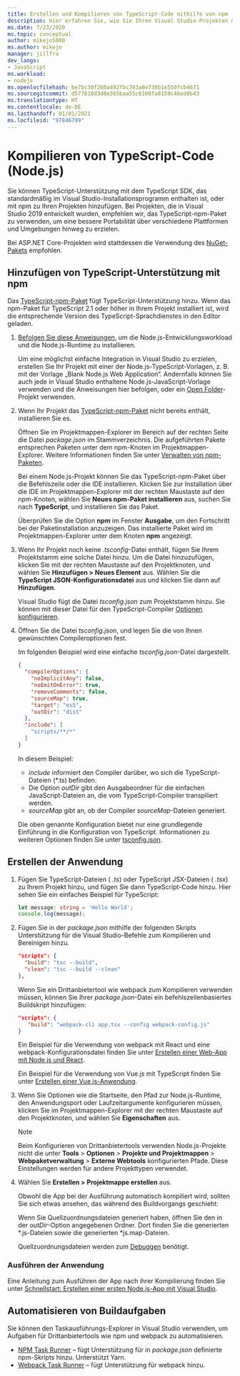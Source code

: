 ```yaml
---
title: Erstellen und Kompilieren von TypeScript-Code mithilfe von npm
description: Hier erfahren Sie, wie Sie Ihren Visual Studio-Projekten mithilfe von Node Package Manager (npm) Typescript-Unterstützung hinzufügen.
ms.date: 7/23/2020
ms.topic: conceptual
author: mikejo5000
ms.author: mikejo
manager: jillfra
dev_langs:
- JavaScript
ms.workload:
- nodejs
ms.openlocfilehash: be7bc30f260a492fbc783a8e730b1e550fcb4671
ms.sourcegitcommit: d577818d3d8e365baa55c6108fa8159c46ed8b43
ms.translationtype: HT
ms.contentlocale: de-DE
ms.lasthandoff: 01/01/2021
ms.locfileid: "97846799"
---
```

# <a name="compile-typescript-code-nodejs"></a>Kompilieren von TypeScript-Code (Node.js)

Sie können TypeScript-Unterstützung mit dem TypeScript SDK, das standardmäßig im Visual Studio-Installationsprogramm enthalten ist, oder mit npm zu Ihren Projekten hinzufügen. Bei Projekten, die in Visual Studio 2019 entwickelt wurden, empfehlen wir, das TypeScript-npm-Paket zu verwenden, um eine bessere Portabilität über verschiedene Plattformen und Umgebungen hinweg zu erzielen.

Bei ASP.NET Core-Projekten wird stattdessen die Verwendung des [NuGet-Pakets](../javascript/compile-typescript-code-nuget.md) empfohlen.

## <a name="add-typescript-support-using-npm"></a>Hinzufügen von TypeScript-Unterstützung mit npm

Das [TypeScript-npm-Paket](https://www.npmjs.com/package/typescript) fügt TypeScript-Unterstützung hinzu. Wenn das npm-Paket für TypeScript 2.1 oder höher in Ihrem Projekt installiert ist, wird die entsprechende Version des TypeScript-Sprachdienstes in den Editor geladen.

1. [Befolgen Sie diese Anweisungen](../ide/quickstart-nodejs.md?toc=%252fvisualstudio%252fjavascript%252ftoc.json), um die Node.js-Entwicklungsworkload und die Node.js-Runtime zu installieren.

   Um eine möglichst einfache Integration in Visual Studio zu erzielen, erstellen Sie Ihr Projekt mit einer der Node.js-TypeScript-Vorlagen, z. B. mit der Vorlage „Blank Node.js Web Application“. Andernfalls können Sie auch jede in Visual Studio enthaltene Node.js-JavaScript-Vorlage verwenden und die Anweisungen hier befolgen, oder ein [Open Folder](../javascript/develop-javascript-code-without-solutions-projects.md)-Projekt verwenden.

1. Wenn Ihr Projekt das [TypeScript-npm-Paket](https://www.npmjs.com/package/typescript) nicht bereits enthält, installieren Sie es.

   Öffnen Sie im Projektmappen-Explorer im Bereich auf der rechten Seite die Datei *package.json* im Stammverzeichnis. Die aufgeführten Pakete entsprechen Paketen unter dem npm-Knoten im Projektmappen-Explorer. Weitere Informationen finden Sie unter [Verwalten von npm-Paketen](../javascript/npm-package-management.md).

   Bei einem Node.js-Projekt können Sie das TypeScript-npm-Paket über die Befehlszeile oder die IDE installieren. Klicken Sie zur Installation über die IDE im Projektmappen-Explorer mit der rechten Maustaste auf den npm-Knoten, wählen Sie **Neues npm-Paket installieren** aus, suchen Sie nach **TypeScript**, und installieren Sie das Paket.

   Überprüfen Sie die Option **npm** im Fenster **Ausgabe**, um den Fortschritt bei der Paketinstallation anzuzeigen. Das installierte Paket wird im Projektmappen-Explorer unter dem Knoten **npm** angezeigt.

1. Wenn Ihr Projekt noch keine *.tsconfig*-Datei enthält, fügen Sie Ihrem Projektstamm eine solche Datei hinzu. Um die Datei hinzuzufügen, klicken Sie mit der rechten Maustaste auf den Projektknoten, und wählen Sie **Hinzufügen > Neues Element** aus. Wählen Sie die **TypeScript JSON-Konfigurationsdatei** aus und klicken Sie dann auf **Hinzufügen**.

   Visual Studio fügt die Datei *tsconfig.json* zum Projektstamm hinzu. Sie können mit dieser Datei für den TypeScript-Compiler [Optionen konfigurieren](https://www.typescriptlang.org/docs/handbook/tsconfig-json.html).

1. Öffnen Sie die Datei *tsconfig.json*, und legen Sie die von Ihnen gewünschten Compileroptionen fest.

   Im folgenden Beispiel wird eine einfache *tsconfig.json*-Datei dargestellt.

   ```json
   {
     "compilerOptions": {
       "noImplicitAny": false,
       "noEmitOnError": true,
       "removeComments": false,
       "sourceMap": true,
       "target": "es5",
       "outDir": "dist"
     },
     "include": [
       "scripts/**/*"
     ]
   }
   ```

   In diesem Beispiel:
   - *include* informiert den Compiler darüber, wo sich die TypeScript-Dateien (*.ts) befinden.
   - Die Option *outDir* gibt den Ausgabeordner für die einfachen JavaScript-Dateien an, die vom TypeScript-Compiler transpiliert werden.
   - *sourceMap* gibt an, ob der Compiler *sourceMap*-Dateien generiert.

   Die oben genannte Konfiguration bietet nur eine grundlegende Einführung in die Konfiguration von TypeScript. Informationen zu weiteren Optionen finden Sie unter [tsconfig.json](https://www.typescriptlang.org/docs/handbook/tsconfig-json.html).

## <a name="build-the-application"></a>Erstellen der Anwendung

1. Fügen Sie TypeScript-Dateien ( *.ts*) oder TypeScript JSX-Dateien ( *.tsx*) zu Ihrem Projekt hinzu, und fügen Sie dann TypeScript-Code hinzu. Hier sehen Sie ein einfaches Beispiel für TypeScript:

   ```typescript
   let message: string = 'Hello World';
   console.log(message);
   ```

1. Fügen Sie in der *package.json* mithilfe der folgenden Skripts Unterstützung für die Visual Studio-Befehle zum Kompilieren und Bereinigen hinzu.

   ```json
   "scripts": {
     "build": "tsc --build",
     "clean": "tsc --build --clean"
   },
   ```

   Wenn Sie ein Drittanbietertool wie webpack zum Kompilieren verwenden müssen, können Sie Ihrer *package.json*-Datei ein befehlszeilenbasiertes Buildskript hinzufügen:

   ```json
   "scripts": {
      "build": "webpack-cli app.tsx --config webpack-config.js"
   }
   ```

   Ein Beispiel für die Verwendung von webpack mit React und eine webpack-Konfigurationsdatei finden Sie unter [Erstellen einer Web-App mit Node.js und React](../javascript/tutorial-nodejs-with-react-and-jsx.md).

   Ein Beispiel für die Verwendung von Vue.js mit TypeScript finden Sie unter [Erstellen einer Vue.js-Anwendung](/javascript/create-application-with-vuejs).

1. Wenn Sie Optionen wie die Startseite, den Pfad zur Node.js-Runtime, den Anwendungsport oder Laufzeitargumente konfigurieren müssen, klicken Sie im Projektmappen-Explorer mit der rechten Maustaste auf den Projektknoten, und wählen Sie **Eigenschaften** aus.

   >[!NOTE]
   > Beim Konfigurieren von Drittanbietertools verwenden Node.js-Projekte nicht die unter **Tools** > **Optionen** > **Projekte und Projektmappen** > **Webpaketverwaltung** > **Externe Webtools** konfigurierten Pfade. Diese Einstellungen werden für andere Projekttypen verwendet.

1. Wählen Sie **Erstellen > Projektmappe erstellen** aus.

   Obwohl die App bei der Ausführung automatisch kompiliert wird, sollten Sie sich etwas ansehen, das während des Buildvorgangs geschieht:

   Wenn Sie Quellzuordnungsdateien generiert haben, öffnen Sie den in der *outDir*-Option angegebenen Ordner. Dort finden Sie die generierten \*.js-Dateien sowie die generierten \*js.map-Dateien.

   Quellzuordnungsdateien werden zum [Debuggen](../javascript/debug-nodejs.md) benötigt.

### <a name="run-the-application"></a>Ausführen der Anwendung

Eine Anleitung zum Ausführen der App nach ihrer Kompilierung finden Sie unter [Schnellstart: Erstellen einer ersten Node.js-App mit Visual Studio](../ide/quickstart-nodejs.md?toc=%252fvisualstudio%252fjavascript%252ftoc.json#run-the-application).

## <a name="automate-build-tasks"></a>Automatisieren von Buildaufgaben

Sie können den Taskausführungs-Explorer in Visual Studio verwenden, um Aufgaben für Drittanbietertools wie npm und webpack zu automatisieren.

- [NPM Task Runner](https://marketplace.visualstudio.com/items?itemName=MadsKristensen.NPMTaskRunner) – fügt Unterstützung für in *package.json* definierte npm-Skripts hinzu. Unterstützt Yarn.
- [Webpack Task Runner](https://marketplace.visualstudio.com/items?itemName=MadsKristensen.WebPackTaskRunner) – fügt Unterstützung für webpack hinzu.